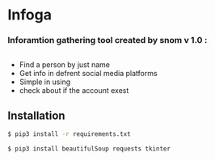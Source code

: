 Infoga
===

<h3> Inforamtion gathering tool created by snom v 1.0 :

## 
* Find a person by just name 
* Get info in defrent social media platforms 
* Simple in using
* check about if the account exest

## Installation

```bash
$ pip3 install -r requirements.txt

$ pip3 install beautifulSoup requests tkinter
```

